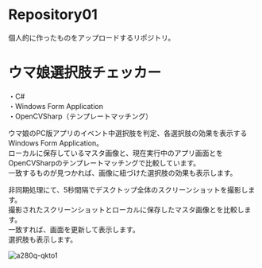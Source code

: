 # Repository01
個人的に作ったものをアップロードするリポジトリ。

# ウマ娘選択肢チェッカー
・C#  
・Windows Form Application  
・OpenCVSharp（テンプレートマッチング）  

ウマ娘のPC版アプリのイベント中選択肢を判定、各選択肢の効果を表示するWindows Form Application。  
ローカルに保存しているマスタ画像と、現在実行中のアプリ画面とをOpenCVSharpのテンプレートマッチングで比較しています。  
一致するものが見つかれば、画像に紐づけた選択肢の効果も表示します。

非同期処理にて、5秒間隔でデスクトップ全体のスクリーンショットを撮影します。  
撮影されたスクリーンショットとローカルに保存したマスタ画像とを比較します。  
一致すれば、画面を更新して表示します。  
選択肢も表示します。

![a280q-qkto1](https://user-images.githubusercontent.com/85821994/179416975-8432c9db-eccf-42f3-9d88-5e38d81a4a43.gif)
